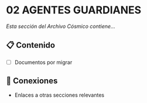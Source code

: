 # 02 AGENTES GUARDIANES

*Esta sección del Archivo Cósmico contiene...*

## 📋 Contenido
- [ ] Documentos por migrar

## 🔗 Conexiones
- Enlaces a otras secciones relevantes
